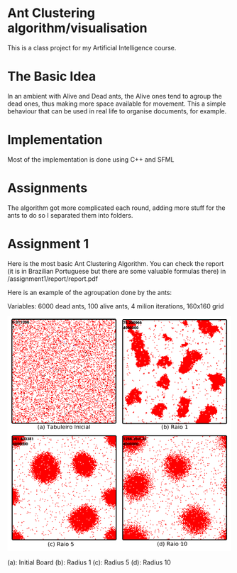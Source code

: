 # Ant Clustering algorithm/visualisation

This is a class project for my Artificial Intelligence course.

# The Basic Idea

In an ambient with Alive and Dead ants, the Alive ones tend to agroup the dead
ones, thus making more space available for movement. This a simple behaviour that
can be used in real life to organise documents, for example.

# Implementation

Most of the implementation is done using C++ and SFML

# Assignments

The algorithm got more complicated each round, adding more stuff for the ants to do
so I separated them into folders.

# Assignment 1

Here is the most basic Ant Clustering Algorithm. You can check the report (it is in
Brazilian Portuguese but there are some valuable formulas there) in /assignment1/report/report.pdf

Here is an example of the agroupation done by the ants:

Variables: 6000 dead ants, 100 alive ants, 4 milion iterations, 160x160 grid

![Example assignment1](/assignment1/report/figuras/ants_seed1.png)

(a): Initial Board
(b): Radius 1
(c): Radius 5
(d): Radius 10
